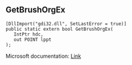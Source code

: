 ## GetBrushOrgEx

```
[DllImport("gdi32.dll", SetLastError = true)]
public static extern bool GetBrushOrgEx(
   IntPtr hdc,
   out POINT lppt
);
```

Microsoft documentation: [Link](https://docs.microsoft.com/en-us/windows/win32/api/wingdi/nf-wingdi-getbrushorgex)

